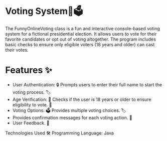 # Voting System🎉🗳️
The FunnyOnlineVoting class is a fun and interactive console-based voting system for a fictional presidential election. It allows users to vote for their favorite candidates or opt out of voting altogether. The program includes basic checks to ensure only eligible voters (18 years and older) can cast their votes.

# Features ✨
- User Authentication: 🔒 Prompts users to enter their full name to start the voting process. 🏷️
- Age Verification: 🎂 Checks if the user is 18 years or older to ensure eligibility to vote. 🚦
- Voting Options: 🗳️ Provides multiple voting choices. 🏷️
- Provides confirmation messages for each voting action. 💬
- User Feedback. 📢

Technologies Used 🛠️
Programming Language: Java
